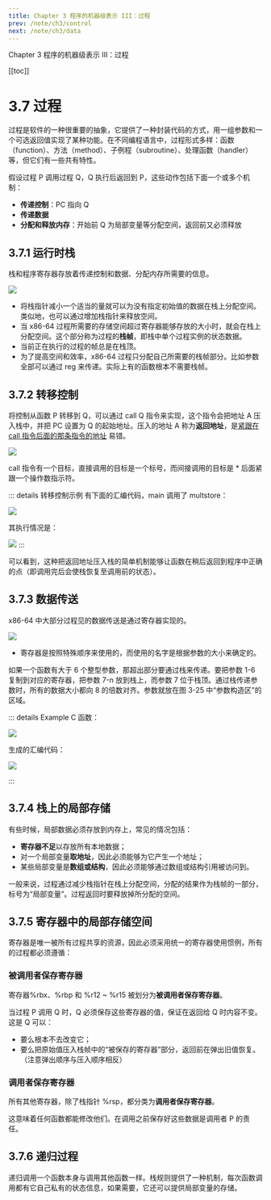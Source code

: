 ```yaml
---
title: Chapter 3 程序的机器级表示 III：过程 
prev: /note/ch3/control
next: /note/ch3/data
---
```


Chapter 3 程序的机器级表示 III：过程

[[toc]]

# 3.7 过程

过程是软件的一种很重要的抽象，它提供了一种封装代码的方式，用一组参数和一个可选返回值实现了某种功能。在不同编程语言中，过程形式多样：函数（function）、方法（method）、子例程（subroutine）、处理函数（handler）等，但它们有一些共有特性。

假设过程 P 调用过程 Q，Q 执行后返回到 P，这些动作包括下面一个或多个机制：
+ **传递控制**：PC 指向 Q
+ **传递数据**
+ **分配和释放内存**：开始前 Q 为局部变量等分配空间，返回前又必须释放

## 3.7.1 运行时栈

栈和程序寄存器存放着传递控制和数据、分配内存所需要的信息。

![](./images/2021-07-20-17-19-19.png)

- 将栈指针减小一个适当的量就可以为没有指定初始值的数据在栈上分配空间。类似地，也可以通过增加栈指针来释放空间。
- 当 x86-64 过程所需要的存储空间超过寄存器能够存放的大小时，就会在栈上分配空间。这个部分称为过程的**栈帧**，即栈中单个过程实例的状态数据。
- 当前正在执行的过程的帧总是在栈顶。
- 为了提高空间和效率，x86-64 过程只分配自己所需要的栈帧部分。比如参数全部可以通过 reg 来传递。实际上有的函数根本不需要栈帧。

## 3.7.2 转移控制

将控制从函数 P 转移到 Q，可以通过 call Q 指令来实现，这个指令会把地址 A 压入栈中，并把 PC 设置为 Q 的起始地址。压入的地址 A 称为**返回地址**，是<u>紧跟在 call 指令后面的那条指令的地址</u> <a-tag color="blue">易错</a-tag>。

![](./images/2021-07-20-18-53-38.png)

call 指令有一个目标，直接调用的目标是一个标号，而间接调用的目标是 $*$ 后面紧跟一个操作数指示符。

::: details 转移控制示例
有下面的汇编代码，main 调用了 multstore：

![](./images/2021-07-20-18-55-20.png)

其执行情况是：

![](./images/2021-07-20-18-56-38.png)
:::

可以看到，这种把返回地址压入栈的简单机制能够让函数在稍后返回到程序中正确的点（即调用完后会使栈恢复至调用前的状态）。

## 3.7.3 数据传送

x86-64 中大部分过程见的数据传送是通过寄存器实现的。

![](./images/2021-07-20-18-59-36.png)

+ 寄存器是按照特殊顺序来使用的，而使用的名字是根据参数的大小来确定的。

如果一个函数有大于 6 个整型参数，那超出部分要通过栈来传递。要把参数 1-6 复制到对应的寄存器，把参数 7-n 放到栈上，而参数 7 位于栈顶。通过栈传递参数时，所有的数据大小都向 8 的倍数对齐。参数就放在图 3-25 中“参数构造区”的区域。

::: details Example
C 函数：

![](./images/2021-07-20-19-03-25.png)

生成的汇编代码：

![](./images/2021-07-20-19-03-52.png)

:::

## 3.7.4 栈上的局部存储

有些时候，局部数据必须存放到内存上，常见的情况包括：

+ **寄存器不足**以存放所有本地数据；
+ 对一个局部变量**取地址**，因此必须能够为它产生一个地址；
+ 某些局部变量是**数组或结构**，因此必须能够通过数组或结构引用被访问到。

一般来说，过程通过减少栈指针在栈上分配空间，分配的结果作为栈帧的一部分，标号为“局部变量”。过程返回时要释放掉所分配的空间。

## 3.7.5 寄存器中的局部存储空间

寄存器是唯一被所有过程共享的资源，因此必须采用统一的寄存器使用惯例，所有的过程都必须遵循：

### 被调用者保存寄存器

寄存器%rbx、%rbp 和 %r12 ~ %r15 被划分为**被调用者保存寄存器**。

当过程 P 调用 Q 时，Q 必须保存这些寄存器的值，保证在返回给 Q 时内容不变。这是 Q 可以：
+ 要么根本不去改变它；
+ 要么把原始值压入栈帧中的“被保存的寄存器”部分，返回前在弹出旧值恢复。（注意弹出顺序与压入顺序相反）

### 调用者保存寄存器

所有其他寄存器，除了栈指针 %rsp，都分类为**调用者保存寄存器**。

这意味着任何函数都能修改他们。在调用之前保存好这些数据是调用者 P 的责任。

## 3.7.6 递归过程

递归调用一个函数本身与调用其他函数一样。栈规则提供了一种机制，每次函数调用都有它自己私有的状态信息，如果需要，它还可以提供局部变量的存储。
